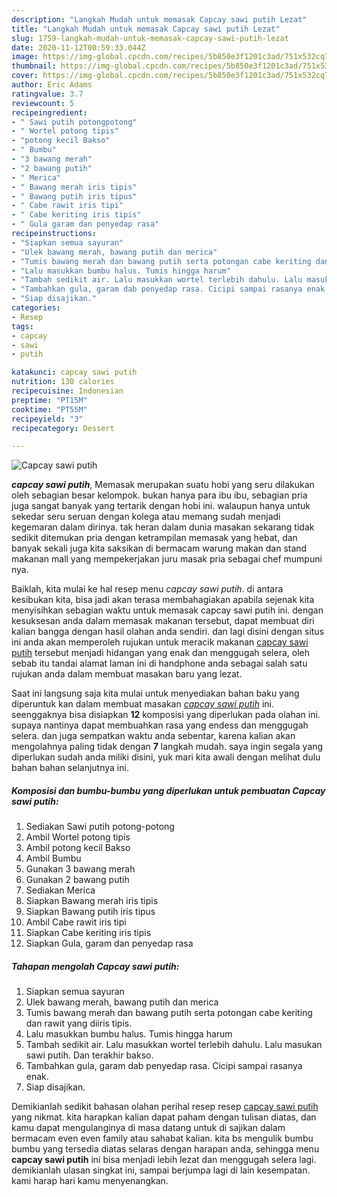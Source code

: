 ```yaml
---
description: "Langkah Mudah untuk memasak Capcay sawi putih Lezat"
title: "Langkah Mudah untuk memasak Capcay sawi putih Lezat"
slug: 1759-langkah-mudah-untuk-memasak-capcay-sawi-putih-lezat
date: 2020-11-12T00:59:33.044Z
image: https://img-global.cpcdn.com/recipes/5b850e3f1201c3ad/751x532cq70/capcay-sawi-putih-foto-resep-utama.jpg
thumbnail: https://img-global.cpcdn.com/recipes/5b850e3f1201c3ad/751x532cq70/capcay-sawi-putih-foto-resep-utama.jpg
cover: https://img-global.cpcdn.com/recipes/5b850e3f1201c3ad/751x532cq70/capcay-sawi-putih-foto-resep-utama.jpg
author: Eric Adams
ratingvalue: 3.7
reviewcount: 5
recipeingredient:
- " Sawi putih potongpotong"
- " Wortel potong tipis"
- "potong kecil Bakso"
- " Bumbu"
- "3 bawang merah"
- "2 bawang putih"
- " Merica"
- " Bawang merah iris tipis"
- " Bawang putih iris tipus"
- " Cabe rawit iris tipi"
- " Cabe keriting iris tipis"
- " Gula garam dan penyedap rasa"
recipeinstructions:
- "Siapkan semua sayuran"
- "Ulek bawang merah, bawang putih dan merica"
- "Tumis bawang merah dan bawang putih serta potongan cabe keriting dan rawit yang diiris tipis."
- "Lalu masukkan bumbu halus. Tumis hingga harum"
- "Tambah sedikit air. Lalu masukkan wortel terlebih dahulu. Lalu masukan sawi putih. Dan terakhir bakso."
- "Tambahkan gula, garam dab penyedap rasa. Cicipi sampai rasanya enak."
- "Siap disajikan."
categories:
- Resep
tags:
- capcay
- sawi
- putih

katakunci: capcay sawi putih 
nutrition: 130 calories
recipecuisine: Indonesian
preptime: "PT15M"
cooktime: "PT55M"
recipeyield: "3"
recipecategory: Dessert

---
```



![Capcay sawi putih](https://img-global.cpcdn.com/recipes/5b850e3f1201c3ad/751x532cq70/capcay-sawi-putih-foto-resep-utama.jpg)

<b><i>capcay sawi putih</i></b>, Memasak merupakan suatu hobi yang seru dilakukan oleh sebagian besar kelompok. bukan hanya para ibu ibu, sebagian pria juga sangat banyak yang tertarik dengan hobi ini. walaupun hanya untuk sekedar seru seruan dengan kolega atau memang sudah menjadi kegemaran dalam dirinya. tak heran dalam dunia masakan sekarang tidak sedikit ditemukan pria dengan ketrampilan memasak yang hebat, dan banyak sekali juga kita saksikan di bermacam warung makan dan stand makanan mall yang mempekerjakan juru masak pria sebagai chef mumpuni nya.

Baiklah, kita mulai ke hal resep menu <i>capcay sawi putih</i>. di antara kesibukan kita, bisa jadi akan terasa membahagiakan apabila sejenak kita menyisihkan sebagian waktu untuk memasak capcay sawi putih ini. dengan kesuksesan anda dalam memasak makanan tersebut, dapat membuat diri kalian bangga dengan hasil olahan anda sendiri. dan lagi disini dengan situs ini anda akan memperoleh rujukan untuk meracik makanan <u>capcay sawi putih</u> tersebut menjadi hidangan yang enak dan menggugah selera, oleh sebab itu tandai alamat laman ini di handphone anda sebagai salah satu rujukan anda dalam membuat masakan baru yang lezat.




Saat ini langsung saja kita mulai untuk menyediakan bahan baku yang diperuntuk kan dalam membuat masakan <u><i>capcay sawi putih</i></u> ini. seenggaknya bisa disiapkan <b>12</b> komposisi yang diperlukan pada olahan ini. supaya nantinya dapat membuahkan rasa yang endess dan menggugah selera. dan juga sempatkan waktu anda sebentar, karena kalian akan mengolahnya paling tidak dengan <b>7</b> langkah mudah. saya ingin segala yang diperlukan sudah anda miliki disini, yuk mari kita awali dengan melihat dulu bahan bahan selanjutnya ini.

<!--inarticleads1-->

##### Komposisi dan bumbu-bumbu yang diperlukan untuk pembuatan Capcay sawi putih:

1. Sediakan  Sawi putih potong-potong
1. Ambil  Wortel potong tipis
1. Ambil potong kecil Bakso
1. Ambil  Bumbu
1. Gunakan 3 bawang merah
1. Gunakan 2 bawang putih
1. Sediakan  Merica
1. Siapkan  Bawang merah iris tipis
1. Siapkan  Bawang putih iris tipus
1. Ambil  Cabe rawit iris tipi
1. Siapkan  Cabe keriting iris tipis
1. Siapkan  Gula, garam dan penyedap rasa




<!--inarticleads2-->

##### Tahapan mengolah Capcay sawi putih:

1. Siapkan semua sayuran
1. Ulek bawang merah, bawang putih dan merica
1. Tumis bawang merah dan bawang putih serta potongan cabe keriting dan rawit yang diiris tipis.
1. Lalu masukkan bumbu halus. Tumis hingga harum
1. Tambah sedikit air. Lalu masukkan wortel terlebih dahulu. Lalu masukan sawi putih. Dan terakhir bakso.
1. Tambahkan gula, garam dab penyedap rasa. Cicipi sampai rasanya enak.
1. Siap disajikan.




Demikianlah sedikit bahasan olahan perihal resep resep <u>capcay sawi putih</u> yang nikmat. kita harapkan kalian dapat paham dengan tulisan diatas, dan kamu dapat mengulanginya di masa datang untuk di sajikan dalam bermacam even even family atau sahabat kalian. kita bs mengulik bumbu bumbu yang tersedia diatas selaras dengan harapan anda, sehingga menu <b>capcay sawi putih</b> ini bisa menjadi lebih lezat dan menggugah selera lagi. demikianlah ulasan singkat ini, sampai berjumpa lagi di lain kesempatan. kami harap hari kamu menyenangkan.
